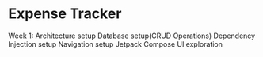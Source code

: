 # Expense Tracker

Week 1:
  Architecture setup
  Database setup(CRUD Operations)
  Dependency Injection setup
  Navigation setup
  Jetpack Compose UI exploration
